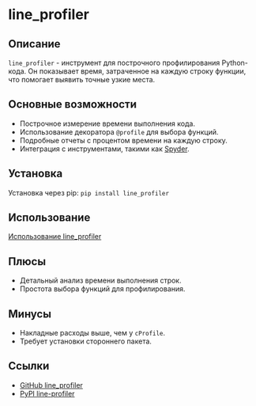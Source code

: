 # line_profiler

## Описание
`line_profiler` - инструмент для построчного профилирования Python-кода. Он показывает время, затраченное на каждую строку функции, что помогает выявить точные узкие места.

## Основные возможности
- Построчное измерение времени выполнения кода.
- Использование декоратора `@profile` для выбора функций.
- Подробные отчеты с процентом времени на каждую строку.
- Интеграция с инструментами, такими как [Spyder](https://www.spyder-ide.org/).

## Установка
Установка через pip: `pip install line_profiler`

## Использование
[Использование line_profiler](../examples/line_profiler/short.py)

## Плюсы
- Детальный анализ времени выполнения строк.
- Простота выбора функций для профилирования.

## Минусы
- Накладные расходы выше, чем у `cProfile`.
- Требует установки стороннего пакета.

## Ссылки
- [GitHub line_profiler](https://github.com/pyutils/line_profiler)
- [PyPI line-profiler](https://pypi.org/project/line-profiler/)